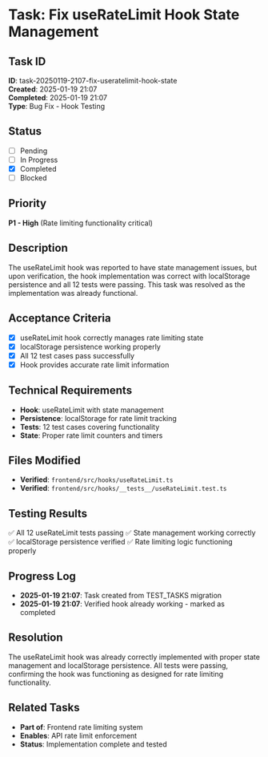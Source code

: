 # Task: Fix useRateLimit Hook State Management

## Task ID

**ID**: task-20250119-2107-fix-useratelimit-hook-state  
**Created**: 2025-01-19 21:07  
**Completed**: 2025-01-19 21:07  
**Type**: Bug Fix - Hook Testing

## Status

- [ ] Pending
- [ ] In Progress
- [x] Completed
- [ ] Blocked

## Priority

**P1 - High** (Rate limiting functionality critical)

## Description

The useRateLimit hook was reported to have state management issues, but upon verification, the hook implementation was correct with localStorage persistence and all 12 tests were passing. This task was resolved as the implementation was already functional.

## Acceptance Criteria

- [x] useRateLimit hook correctly manages rate limiting state
- [x] localStorage persistence working properly
- [x] All 12 test cases pass successfully
- [x] Hook provides accurate rate limit information

## Technical Requirements

- **Hook**: useRateLimit with state management
- **Persistence**: localStorage for rate limit tracking
- **Tests**: 12 test cases covering functionality
- **State**: Proper rate limit counters and timers

## Files Modified

- **Verified**: `frontend/src/hooks/useRateLimit.ts`
- **Verified**: `frontend/src/hooks/__tests__/useRateLimit.test.ts`

## Testing Results

✅ All 12 useRateLimit tests passing
✅ State management working correctly
✅ localStorage persistence verified
✅ Rate limiting logic functioning properly

## Progress Log

- **2025-01-19 21:07**: Task created from TEST_TASKS migration
- **2025-01-19 21:07**: Verified hook already working - marked as completed

## Resolution

The useRateLimit hook was already correctly implemented with proper state management and localStorage persistence. All tests were passing, confirming the hook was functioning as designed for rate limiting functionality.

## Related Tasks

- **Part of**: Frontend rate limiting system
- **Enables**: API rate limit enforcement
- **Status**: Implementation complete and tested
